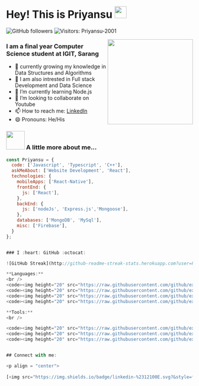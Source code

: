 # Hey! This is Priyansu <img src="https://github.com/TheDudeThatCode/TheDudeThatCode/blob/master/Assets/Hi.gif" width="32">
![GitHub followers](https://img.shields.io/github/followers/Priyansu-2001?label=Follow&style=social)
![Visitors: Priyansu-2001](https://visitor-badge.glitch.me/badge?page_id=Priyansu-2001.Priyansu-2001)

<img align='right' src="https://media.giphy.com/media/3qYvlcgnIka1ayPbqB/source.gif" width="230">

### I am a final year Computer Science student at IGIT, Sarang<br>
- 🔭 currently growing my knowledge in Data Structures and Algorithms
- 📱 I am also intrested in Full stack Development and Data Science
- 🌱 I’m currently learning Node.js
- 👯 I’m looking to collaborate on Youtube
- 📫 How to reach me: [LinkedIn](https://www.linkedin.com/in/priyansu-bhoi-472256217/)
- 😄 Pronouns: He/His


### <img src="https://media.giphy.com/media/VgCDAzcKvsR6OM0uWg/giphy.gif" width="50"> A little more about me...  

```javascript
const Priyansu = {
  code: ['Javascript', 'Typescript', 'C++'],
  askMeAbout: ['Website Development', 'React'],
  technologies: {
    mobileApps: ['React-Native'],
    frontEnd: {
      js: ['React'],
    },
    backEnd: {
      js: ['nodeJs', 'Express.js','Mongoose'],
    },
    databases: ['MongoDB', 'MySql'],
    misc: ['Firebase'],
  }
};


### I :heart: GitHub :octocat:

![GitHub Streak](http://github-readme-streak-stats.herokuapp.com?user=Priyansu-2001&theme=dark&hide_border=true)

**Languages:**  
<br />
<code><img height="20" src="https://raw.githubusercontent.com/github/explore/80688e429a7d4ef2fca1e82350fe8e3517d3494d/topics/c/c.png"></code>
<code><img height="20" src="https://raw.githubusercontent.com/github/explore/80688e429a7d4ef2fca1e82350fe8e3517d3494d/topics/cpp/cpp.png"></code>
<code><img height="20" src="https://raw.githubusercontent.com/github/explore/80688e429a7d4ef2fca1e82350fe8e3517d3494d/topics/python/python.png"></code>
<code><img height="20" src="https://raw.githubusercontent.com/github/explore/80688e429a7d4ef2fca1e82350fe8e3517d3494d/topics/javascript/javascript.png"></code>

**Tools:**
<br />

<code><img height="20" src="https://raw.githubusercontent.com/github/explore/80688e429a7d4ef2fca1e82350fe8e3517d3494d/topics/git/git.png"></code>
<code><img height="20" src="https://raw.githubusercontent.com/github/explore/80688e429a7d4ef2fca1e82350fe8e3517d3494d/topics/chrome/chrome.png"></code>
<code><img height="20" src="https://raw.githubusercontent.com/github/explore/80688e429a7d4ef2fca1e82350fe8e3517d3494d/topics/linux/linux.png"></code>


## Connect with me:

<p align = "center">
  
[<img src="https://img.shields.io/badge/linkedin-%2312100E.svg?&style=for-the-badge&logo=linkedin&logoColor=white&color=black" />](https://www.linkedin.com/in/priyansu-bhoi-472256217/)

